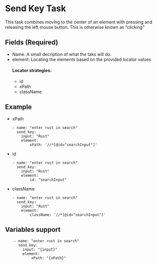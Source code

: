 # Send Key Task

This task combines moving to the center of an element with pressing and releasing the left mouse button. This is otherwise known as “clicking”

## Fields (Required)
* Name: A small decription of what the taks will do.
* element: Locating the elements based on the provided locator values
    #### Locator strategies:
    * id
    * xPath
    * className

## Example
* xPath

    ```
    - name: "enter rust in search"
      send_key:
        input: "Rust"
        element:
            xPath: '//*[@id="searchInput"]'
    ```      
* id
    ```
    - name: "enter rust in search"
      send_key:
        input: "Rust"
        element:
            id: "searchInput"
    ```      
* className   
    ```
    - name: "enter rust in search"
      send_key:
        input: "Rust"
        element:
            className: '//*[@id="searchInput"]'
    ```       
## Variables support
```
    - name: "enter rust in search"
      send_key:
        input: "{input}"
        element:
            xPath: "{xPath}"
```    